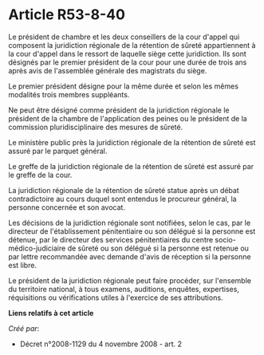 # Article R53-8-40

Le président de chambre et les deux conseillers de la cour d'appel qui composent la juridiction régionale de la rétention de
sûreté appartiennent à la cour d'appel dans le ressort de laquelle siège cette juridiction. Ils sont désignés par le premier
président de la cour pour une durée de trois ans après avis de l'assemblée générale des magistrats du siège. 

Le premier président désigne pour la même durée et selon les mêmes modalités trois membres suppléants. 

Ne peut être désigné comme président de la juridiction régionale le président de la chambre de l'application des peines ou le
président de la commission pluridisciplinaire des mesures de sûreté. 

Le ministère public près la juridiction régionale de la rétention de sûreté est assuré par le parquet général. 

Le greffe de la juridiction régionale de la rétention de sûreté est assuré par le greffe de la cour. 

La juridiction régionale de la rétention de sûreté statue après un débat contradictoire au cours duquel sont entendus le
procureur général, la personne concernée et son avocat. 

Les décisions de la juridiction régionale sont notifiées, selon le cas, par le directeur de l'établissement pénitentiaire ou
son délégué si la personne est détenue, par le directeur des services pénitentiaires du centre socio-médico-judiciaire de
sûreté ou son délégué si la personne est retenue ou par lettre recommandée avec demande d'avis de réception si la personne
est libre. 

Le président de la juridiction régionale peut faire procéder, sur l'ensemble du territoire national, à tous examens,
auditions, enquêtes, expertises, réquisitions ou vérifications utiles à l'exercice de ses attributions.

**Liens relatifs à cet article**

_Créé par_:

  - Décret n°2008-1129 du 4 novembre 2008 - art. 2
